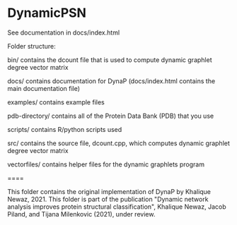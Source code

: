 # DynamicPSN


See documentation in docs/index.html


Folder structure:

bin/ contains the dcount file that is used to compute dynamic graphlet degree vector matrix

docs/ contains documentation for DynaP (docs/index.html contains the main documentation file)

examples/ contains example files

pdb-directory/ contains all of the Protein Data Bank (PDB) that you use

scripts/ contains R/python scripts used

src/ contains the source file, dcount.cpp, which computes dynamic graphlet degree vector matrix

vectorfiles/ contains helper files for the dynamic graphlets program

====

This folder contains the original implementation of DynaP by Khalique Newaz, 2021. This folder is part of the publication "Dynamic network analysis improves protein structural classification", Khalique Newaz, Jacob Piland, and Tijana Milenkovic (2021), under review.


